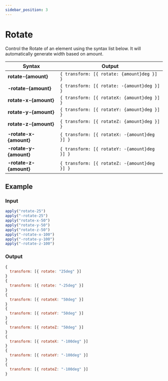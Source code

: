 ```yaml
---
sidebar_position: 3
---
```


# Rotate
Control the Rotate of an element using the syntax list below. It will automatically generate width based on amount.

Syntax | Output
--------- | ------
**rotate-{amount}** | `{ transform: [{ rotate: {amount}deg }] }`
**-rotate-{amount}** | `{ transform: [{ rotate: -{amount}deg }] }`
**rotate-x-{amount}** | `{ transform: [{ rotateX: {amount}deg }] }`
**rotate-y-{amount}** | `{ transform: [{ rotateY: {amount}deg }] }`
**rotate-z-{amount}** | `{ transform: [{ rotateZ: {amount}deg }] }`
**-rotate-x-{amount}** | `{ transform: [{ rotateX: -{amount}deg }] }`
**-rotate-y-{amount}** | `{ transform: [{ rotateY: -{amount}deg }] }`
**-rotate-z-{amount}** | `{ transform: [{ rotateZ: -{amount}deg }] }`

## Example
### Input
```jsx
apply("rotate-25")
apply("-rotate-25")
apply("rotate-x-50")
apply("rotate-y-50")
apply("rotate-z-50")
apply("-rotate-x-100")
apply("-rotate-y-100")
apply("-rotate-z-100")
```

### Output
```jsx
{
  transform: [{ rotate: "25deg" }]
}
{
  transform: [{ rotate: "-25deg" }]
}
{
  transform: [{ rotateX: "50deg" }]
}
{
  transform: [{ rotateY: "50deg" }]
}
{
  transform: [{ rotateZ: "50deg" }]
}
{
  transform: [{ rotateX: "-100deg" }]
}
{
  transform: [{ rotateY: "-100deg" }]
}
{
  transform: [{ rotateZ: "-100deg" }]
}
```
